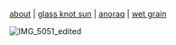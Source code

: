 [about](about.md)  |   [glass knot sun](glassknotsun.md)  |   [anoraq](anoraq.md)   |    [wet grain](wetgrain.md) 


![IMG_5051_edited](https://github.com/user-attachments/assets/554147ac-10a1-43cf-8d0c-0887f243461c)
